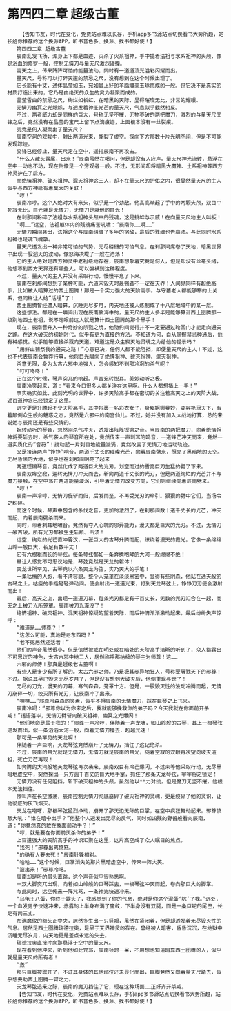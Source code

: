 # 第四四二章 超级古董
        【告知书友，时代在变化，免费站点难以长存，手机app多书源站点切换看书大势所趋，站长给你推荐的这个换源APP，听书音色多、换源、找书都好使！】
       第四四二章 超级古董
       辰南乱发飞扬，浑身上下都是血迹，灭杀了火系祖神，手中提着法祖与水系祖神的头颅，像是浴血的修罗一般，控制无情刀与量天尺激烈碰撞。
       高天之上，传来阵阵可怕的能量波动，同时有一道道流光溢彩闪耀而出。
       量天尺，号称可以打碎天道的禁忌之尺，没有想到在这个时候出现了。
       它长能有十丈，通体晶莹如玉，宛如最上好的羊脂雕美玉琢而成的一般。但它决不是真实的材质打造出来的，它乃是由绝灭的众生的灵力凝聚而成的。
       晶莹雪白的禁忌之尺，绚烂如长虹，在暗黑的天际，显得璀璨无比，非常的耀眼。
       无情刀幽冥之光烁烁，与透发着神圣光芒的量天尺，气息似乎截然相反。
       不过，两者威力却是同样的巨大，号称无坚不摧，无物不破的两把魔刀，激烈的与量天尺交锋之后，竟然没有在晶莹的宝尺上留下点滴痕迹，上面根本没有一丝裂痕。
       究竟是何人凝聚出了量天尺？
       辰南空洞的双眸中，射出两道光束，撕裂了虚空。探向下方那数十片光明空间，但是不可能发现踪迹。
       交锋已经停止，量天尺定在空中，遥指辰南不再攻击。
       “什么人藏头露尾，出来！”辰南虽然在喝问，但是却没有人应声。量天尺神光流转，悬浮在空中一动也不动，现在倒像是一个旁观者一般。不过，无形间却将暗黑大魔神、土系祖神等西方神灵护在了后方。
       而绝情祖神、破灭祖神、混天祖神这三人，却不在量天尺的护佑之内，很显然量天尺的主人似乎与西方神祗有着莫大的关联！
       “哼！”
       辰南冷哼。这个人绝对大有来头，似乎是一个劲敌。他高高举起了手中的两颗头颅，双目中死寂无比，目光就是无情刀，无情刀是就他的目光！
       在刹那间粉碎了法祖与水系祖神头颅中的残魂，这是挑衅与示威！在向量天尺地主人叫板！
       “啊……”远空，法祖躯体内的残魂痛苦吼啸：“辰南你……啊……”
       无情刀瞬间袭出，法祖这个与辰南纠缠了多年的宿敌，最后的残魂也告崩溃。与此同时水系祖神也是魂飞魄散。
       量天尺透发出一种非常可怕的气势，无尽磅礴的可怕气息，在刹那间席卷了天地，暗黑世界中出现一股滔天的波动，像怒海决堤了一般在浩荡！
       它的主人绝对是西方神灵中老祖级地存在，辰南想象着究竟是何人，但是却没有丝毫头绪，他想不到西方天界还有哪些人。可以强横到这种程度。
       不过，量天尺的主人并没有采取行动，慢慢平息了下来。
       辰南在刹那间想到了某种可能，六道未毁灭时最强者不一定在天界！人间界同样有超绝高手，比如被人暗算过的西土图腾！那是一个实力强大的天阶高手。与守墓老人都能够攀的上关系，但同样让人给“活埋”了！
       西土图腾曾经遭人暗算，沉睡无尽岁月，内天地还被人炼制成了十八层地域中的某一层。
       这些想法。都是在一瞬间出现在辰南脑海中的，量天尺的主人多半是能够算计西土图腾那一级别地西土老祖，说不定眼前这人就是算计西土图腾的那个黑手！
       现在，辰南晋升入一种奇妙的杀戮之境，他隐约间觉得并不一定要通过轮回门才能走向通天之路。在这大破灭的初始时代，似乎有更为直接的方法。不知道为何，自从掌握禁忌神通后，他有种感觉。似乎能够直接杀戮向天道。难道这是众生寂灭地灵魂之力给他的提示吗？
       “用鲜血铺祭我的通天之路！”心意已决，任何人都不能阻挡，即便量天尺的主人！不过，这也不代表辰南会鲁莽行事，他将目光瞄向了绝情祖神、破灭祖神、混天祖神。
       杀意无限，身为太古六邪中地强人，怎会感知不到那冷冽的杀气呢？
       “叮叮咚咚！”
       正在这个时候，琴声突兀的响起。声音宛转悦耳。美妙动听之极。
       辰南冷笑起来，道：“看来今日很多人都关注在这里啊。什么人都想插上一手！”
       事实确实如此，此刻光明的世界中，许多天阶高手都在密切的关注着高天之上的天阶大战，近百道神念已经锁定了这里。
       远空更是升腾起不少天阶高手，其中包裹一名彩衣女子，身躯婀娜曼妙，姿容艳冠天下，有着颠倒众生般的魅惑之态，竟然是六邪中的南宫仙儿。不过，她并没有加入大战地打算，总的来说她与辰南还是有些交情的。
       婉转动听的琴音，忽然间杀气冲天，透发出阵阵铿锵之音。当辰南的两把魔刀，向着绝情祖神将要斩去时，杀气袭人的琴音所在处，竟然传来一声刺耳的鸣音，一道锋芒冲天而来，竟然一道实质化的“音符”！搅动起一片刺目地能量漩涡，竟然改变了无情刀地运动轨迹。
       又是接连两声“铮铮”响音，两道千丈长的璀璨光芒，向着辰南劈来，照亮了黑暗地的天空。无尽昏黑的大地，似乎也在刹那间明亮了起来
       两道铿锵琴音，竟然化成了两道巨大的光刃，划空而过的雪亮巨刀生猛的劈了下来。
       辰南双眸空寂，运转无情刀冲天而去，斩向两道千丈长的光刃，但是两道绚烂的光芒并不与魔刀接触，在空中荡开两道能量漩涡，引导着无情刀改变方向，它们则继续向着辰南劈来。
       “哼！”
       辰南一声冷哼，无情刀旋斩而归，后发而至，不再受光刃的牵引。狠狠的劈中它们，当场令之粉碎。
       而这个时候，琴声中包含的杀伐之音，更加的激烈了，在刹那间数十道千丈长的光芒，冲天而起，向着辰南劈杀而来。
       同时，带着刺耳地啸音。竟然有夺人心魄的邪异能力，漫天都是巨大的光刃。不过，无情刀一破百破，所有光刃都被生生斩断、击溃！
       远空，绚烂的光芒直冲霄汉，一张巨大的古琴升腾而起，缭绕着漫天的霞光。它像一条绵绵山岭一般巨大，长足有数千丈！
       它有六根粗而长的琴弦。每条琴弦都如一条奔腾咆哮的大河一般绵绵不绝！
       最让人感觉不可思议地是，琴弦竟然是天龙的躯体！
       天龙世所罕见，古琴竟以六条天龙为弦，实乃天大的手笔！
       一条枯槁的人影，看不清容貌。整个人笼罩在淡淡黑雾中，显得有些阴森，他站在通天般的古琴之上，枯瘦的手指轻轻弹动间。便会射出一道道光束，打到天龙琴弦上，铮铮刀刃便会激射而出！
       最后，高天之上，出现一道道刀幕，每条光刃都足有千百丈长，无数的光刃汇合在一起，高天之上被刀光所笼罩。辰南被刀光淹没了！
       绝情祖神、破灭祖神、混天祖神惊疑的望着天际，而后神情渐渐激动起来，最后纷纷失声惊呼：
       “难道是……师尊？！”
       “这怎么可能，真地是老东西吗？”
       “老不死居然还活着！”
       他们的声音虽然很小，但是依然被或在明处或在暗处的天阶高手清晰的听到了，众人都露出不可思议的神色，太古六邪中地三人，居然称呼那枯槁的琴主为师尊！这……
       六邪的师傅！那真是超级老古董啊！
       有些人是多少有所了解的。太古六邪之师。乃是极其邪异地狂人，号称要屠戮天下的邪尊！不过。据说其早已毁灭无尽岁月了，但是没有想到大破灭后，他倒重现与世了！
       无尽的刀光，漫天的刀幕，寒气森森，笼罩十方。但是，一股毁灭性的波动冲腾而起，无情刀崩碎一切，绞灭所有光刃，让辰南冲了出来。
       “嘿嘿……”邪尊冷森森的笑着，似乎不惧辰南的无情魔刀，踩在巨琴之上飞来。
       辰南冷喝：“邪尊你以为你来之后，我就能够挽救你的弟子吗？今天我就在你面前开杀戒！”话语落毕，无情刀劈斩向破灭祖神，幽冥之光爆闪！
       “他们地命是属于我的！”邪尊一声冷哼，伴随着一声龙啸，如山岭般的古琴，其上一根琴弦迸发而出，似一条滔滔大河一般，向着无情刀撞去，超越光速！
       那可是一条罕见的天龙啊！
       伴随着一声巨响，天龙琴弦竟然崩开了无情刀，挡住了这记绝杀。
       不过，辰南的目光就是无情刀，无情刀就是辰南的目光，随着空寂的双眼再次望向破灭道祖，死亡刀芒再现！
       如奔腾的大河般地天龙琴弦再次袭来，辰南双目有冷芒爆闪，不过未等他采取行动，无尽黑暗地虚空中，突然探出一只方圆千百丈的巨大地手掌，抓住了那条天龙琴弦，牢牢将之锁定！
       无情刀没有任何阻挡，斩下破灭祖神的头颅，虽然他以**力对抗，但是魔刀无坚不摧，他根本无法挡住。
       惨叫声在长空激荡，辰南控制无情刀彻底崩碎了破灭祖神的灵魂，更是绞碎了他的灵识，让他彻底的灰飞烟灭。
       天龙在咆哮，那根琴弦猛烈挣动，崩开了那无边无际的巨掌，在空中疯狂舞动起来。邪尊愤怒大吼：“谁在暗中出手？”他整个人透发出无尽的戾气，同时如凶残的野兽般看向辰南，道：“你竟然真的敢在我面前动手？！”
       “哼，就是要在你面前灭杀你的弟子！”
       上百道强大的天阶高手的神识汇聚在这里，这片高空成了众人瞩目的焦点。
       “找死！”邪尊出离愤怒。
       “的确有人要去死！”辰南针锋相对。
       “哈哈……”这个时候，巨掌消失的那片黑暗虚空中，传来一阵大笑。
       “滚出来！”邪尊冷喝。
       辰南却是听的眉头直跳，这个声音似乎很熟悉啊。
       一双大脚突兀出现，向着如山岭般的巨琴踩去，一根琴弦冲天而起，卷向那巨大的脚掌。
       与此同时，远空传来一阵咒骂，一条神光快速冲来。
       “乌龟王八蛋，你终于露头了，我感觉到了你的气息，绝对是你这个混蛋‘坑’了我。”远处，一个血发男子快速冲来，赤露的上半身布满了魔纹，下半身没有双腿，而是一条巨蛇的尾巴，长足有两三丈。
       布满魔纹的额头正中央，居然多生出一只竖眼，虽然在紧闭着，但是却透发着无尽毁灭性的气息。居然是西土图腾瑞德拉奥，是早于天界神灵的存在。曾经被人暗害，昏昏沉沉，在地狱中沉睡无尽岁月，内天地更是差点永远的失去。
       瑞德拉奥直接冲向那悬浮于空中的量天尺。
       现在看到他冲来，听到他如此咒骂，辰南顿时一呆，不用想也知道暗算西土图腾的人，似乎就是量天尺的所有者！
       “轰”
       那只巨脚被震开了，不过其身体的其他部位还未显化而出，巨脚竟然又向着量天尺踏去，似乎想要助西土图腾一臂之力。
       天龙琴弦追来之际，辰南的魔刀挡住了它，现在这种场面……正好齐开杀戒。
       【告知书友，时代在变化，免费站点难以长存，手机app多书源站点切换看书大势所趋，站长给你推荐的这个换源APP，听书音色多、换源、找书都好使！】
